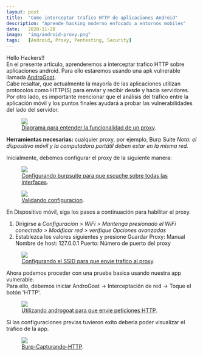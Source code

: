 ```yaml
---
layout: post
title:  "Como interceptar trafico HTTP de aplicaciones Android"
description: "Aprende hacking moderno enfocado a entornos mobiles"
date:   2020-11-20
image:  "img/android-proxy.png"
tags:   [Android, Proxy, Pentesting, Security]
---
```


Hello Hackers!!  
En el presente articulo, aprenderemos a interceptar trafico HTTP sobre aplicaciones android.
Para ello estaremos usando una apk vulnerable llamada [AndroGoat]().  
Cabe resaltar, que actualmente la mayoría de las aplicaciones utilizan protocolos como HTTP(S) para enviar y recibir desde y hacia servidores.  
Por otro lado, es importante mencionar que el análisis del tráfico entre la aplicación móvil y los puntos finales ayudará a probar las vulnerabilidades del lado del servidor.  


<figure>
  <img src="{{site.baseurl}}/img/diagrama-proxy-server.png" >
	<figcaption>
    <a href="{{site.baseurl}}/img/diagrama-proxy-server.png" title="Diagrama para entender la funcionalidad de un proxy">Diagrama para entender la funcionalidad de un proxy</a>.
  </figcaption>
</figure> 

**Herramientas necesarias:** cualquier proxy, por ejemplo, Burp Suite
*Nota: el dispositivo móvil y la computadora portátil deben estar en la misma red.*  


Inicialmente, debemos configurar el proxy de la siguiente manera:  

<figure>
  <img src="{{site.baseurl}}/img/configurando-burp.png" >
	<figcaption>
    <a href="{{site.baseurl}}/img/configurando-burp.png" title="Configurando burpsuite para que escuche sobre todas las interfaces">Configurando burpsuite para que escuche sobre todas las interfaces</a>.
  </figcaption>
</figure> 


<figure>
  <img src="{{site.baseurl}}/img/burp-configurado.png" >
	<figcaption>
    <a href="{{site.baseurl}}/img/burp-configurado.png" title="Validando configuracion">Validando configuracion</a>.
  </figcaption>
</figure> 


En Dispositivo móvil, siga los pasos a continuación para habilitar el proxy.  
1. Dirigirse a *Configuración > WiFi > Mantenga presionado el WiFi conectado > Modificar red > verifique Opciones avanzadas*
2. Establezca los valores siguientes y presione Guardar
Proxy: Manual
Nombre de host: 127.0.0.1
Puerto: Número de puerto del proxy

<figure>
  <img src="{{site.baseurl}}/img/wifi-with-proxy.png" >
	<figcaption>
    <a href="{{site.baseurl}}/img/wifi-with-proxy.png" title="Configurando el SSID para que envie trafico al proxy">Configurando el SSID para que envie trafico al proxy</a>.
  </figcaption>
</figure> 

Ahora podemos proceder con una prueba basica usando nuestra app vulnerable.  
Para ello, debemos iniciar AndroGoat → Interceptación de red → Toque el botón 'HTTP'.

<figure>
  <img src="{{site.baseurl}}/img/AndroGoat-HTTP.png" >
	<figcaption>
    <a href="{{site.baseurl}}/img/AndroGoat-HTTP.png" title="Utilizando androgoat para que envie peticiones HTTP">Utilizando androgoat para que envie peticiones HTTP</a>.
  </figcaption>
</figure> 

Si las configuraciones previas tuvieron exito deberia poder visualizar el trafico de la app.  

<figure>
  <img src="{{site.baseurl}}/img/Burp-Capturando-HTTP.png" >
	<figcaption>
    <a href="{{site.baseurl}}/img/Burp-Capturando-HTTP.png" title="Capturando trafico HTTP con Burp de una app">Burp-Capturando-HTTP</a>.
  </figcaption>
</figure> 
